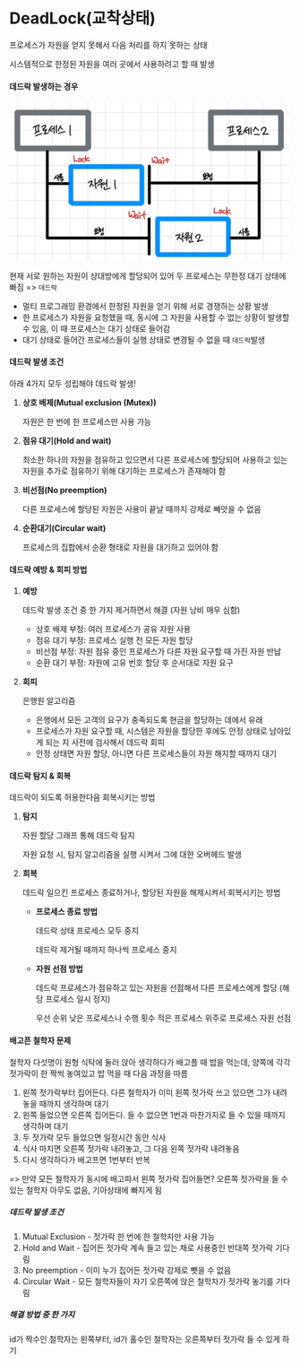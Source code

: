 # DeadLock(교착상태)

프로세스가 자원을 얻지 못해서 다음 처리를 하지 못하는 상태

시스템적으로 한정된 자원을 여러 곳에서 사용하려고 할 때 발생



#### 데드락 발생하는 경우

<img src="https://github.com/kimmy01/Today.I.Learned/blob/main/images/%EB%8D%B0%EB%93%9C%EB%9D%BD.jpg" width="500px">

현재 서로 원하는 자원이 상대방에게 할당되어 있어 두 프로세스는 무한정 대기 상태에 빠짐 => `데드락`


* 멀티 프로그래밍 환경에서 한정된 자원을 얻기 위해 서로 경쟁하는 상황 발생
* 한 프로세스가 자원을 요청했을 때, 동시에 그 자원을 사용할 수 없는 상황이 발생할 수 있음, 이 때 프로세스는 대기 상태로 들어감
* 대기 상태로 들어간 프로세스들이 실행 상태로 변경될 수 없을 때 `데드락`발생

#### 데드락 발생 조건

아래 4가지 모두 성립해야 데드락 발생!

1. **상호 배제(Mutual exclusion (Mutex))**

   자원은 한 번에 한 프로세스만 사용 가능

2. **점유 대기(Hold and wait)**

   최소한 하나의 자원을 점유하고 있으면서 다른 프로세스에 할당되어 사용하고 있는 자원을 추가로 점유하기 위해 대기하는 프로세스가 존재해야 함

3. **비선점(No preemption)**

   다른 프로세스에 할당된 자원은 사용이 끝날 때까지 강제로 빼앗을 수 없음

4. **순환대기(Circular wait)**

   프로세스의 집합에서 순환 형태로 자원을 대기하고 있어야 함

#### 데드락 예방 & 회피 방법

1. **예방**

   데드락 발생 조건 중 한 가지 제거하면서 해결 (자원 낭비 매우 심함)

   * 상호 배제 부정: 여러 프로세스가 공유 자원 사용
   * 점유 대기 부정: 프로세스 실행 전 모든 자원 할당
   * 비선점 부정: 자원 점유 중인 프로세스가 다른 자원 요구할 때 가진 자원 반납
   * 순환 대기 부정: 자원에 고유 번호 할당 후 순서대로 자원 요구

2. **회피**

   은행원 알고리즘

   * 은행에서 모든 고객의 요구가 충족되도록 현금을 할당하는 데에서 유래
   * 프로세스가 자원 요구할 때, 시스템은 자원을 할당한 후에도 안정 상태로 남아있게 되는 지 사전에 검사해서 데드락 회피
   * 안정 상태면 자원 할당, 아니면 다른 프로세스들이 자원 해지할 때까지 대기

#### 데드락 탐지  & 회복

데드락이 되도록 허용한다음 회복시키는 방법

1. **탐지**

   자원 할당 그래프 통해 데드락 탐지

   자원 요청 시, 탐지 알고리즘을 실행 시켜서 그에 대한 오버헤드 발생

2. **회복**

   데드락 일으킨 프로세스 종료하거나, 할당된 자원을 해제시켜서 회복시키는 방법

   * **프로세스 종료 방법**

     데드락 상태 프로세스 모두 중지

     데드락 제거될 때까지 하나씩 프로세스 중지

   * **자원 선점 방법**

     데드락 프로세스가 점유하고 있는 자원을 선점해서 다른 프로세스에게 할당 (해당 프로세스 일시 정지)

     우선 순위 낮은 프로세스나 수행 횟수 적은 프로세스 위주로 프로세스 자원 선점

#### 배고픈 철학자 문제

철학자 다섯명이 원형 식탁에 둘러 앉아 생각하다가 배고플 때 밥을 먹는데, 양쪽에 각각 젓가락이 한 짝씩 놓여있고 밥 먹을 때 다음 과정을 따름

1. 왼쪽 젓가락부터 집어든다. 다른 철학자가 이미 왼쪽 젓가락 쓰고 있으면 그가 내려놓을 때까지 생각하며 대기 
2. 왼쪽 들었으면 오른쪽 집어든다. 들 수 없으면 1번과 마찬가지로 들 수 있을 때까지 생각하며 대기 
3. 두 젓가락 모두 들었으면 일정시간 동안 식사
4. 식사 마치면 오른쪽 젓가락 내려놓고, 그 다음 왼쪽 젓가락 내려놓음
5. 다시 생각하다가 배고프면 1번부터 반복

=> 만약 모든 철학자가 동시에 배고파서 왼쪽 젓가락 집어들면? 오른쪽 젓가락을 들 수 있는 철학자 아무도 없음, 기아상태에 빠지게 됨

##### 데드락 발생 조건

1. Mutual Exclusion - 젓가락 한 번에 한 철학자만 사용 가능
2. Hold and Wait - 집어든 젓가락 계속 들고 있는 채로 사용중인 반대쪽 젓가락 기다림
3. No preemption - 이미 누가 집어든 젓가락 강제로 뺏을 수 없음
4. Circular Wait - 모든 철학자들이 자기 오른쪽에 앉은 철학자가 젓가락 놓기를 기다림

##### 해결 방법 중 한 가지

id가 짝수인 철학자는 왼쪽부터, id가 홀수인 철학자는 오른쪽부터 젓가락 들 수 있게 하기
